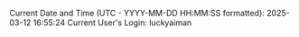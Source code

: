 Current Date and Time (UTC - YYYY-MM-DD HH:MM:SS formatted): 2025-03-12 16:55:24
Current User's Login: luckyaiman
